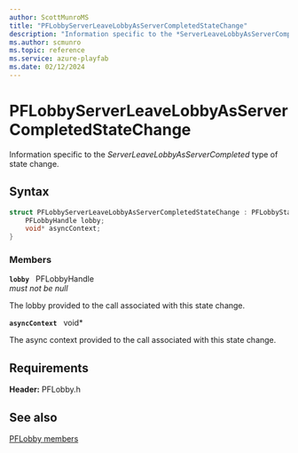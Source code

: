 ```yaml
---
author: ScottMunroMS
title: "PFLobbyServerLeaveLobbyAsServerCompletedStateChange"
description: "Information specific to the *ServerLeaveLobbyAsServerCompleted* type of state change."
ms.author: scmunro
ms.topic: reference
ms.service: azure-playfab
ms.date: 02/12/2024
---
```


# PFLobbyServerLeaveLobbyAsServerCompletedStateChange  

Information specific to the *ServerLeaveLobbyAsServerCompleted* type of state change.  

## Syntax  
  
```cpp
struct PFLobbyServerLeaveLobbyAsServerCompletedStateChange : PFLobbyStateChange {  
    PFLobbyHandle lobby;  
    void* asyncContext;  
}  
```
  
### Members  
  
**`lobby`** &nbsp; PFLobbyHandle  
*must not be null*  
  
The lobby provided to the call associated with this state change.
  
**`asyncContext`** &nbsp; void*  
  
The async context provided to the call associated with this state change.
  
  
## Requirements  
  
**Header:** PFLobby.h
  
## See also  
[PFLobby members](../pflobby_members.md)  

  
  
